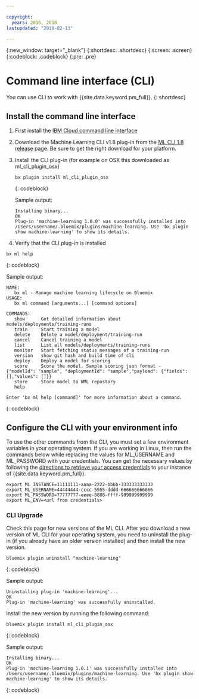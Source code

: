 ```yaml
---

copyright:
  years: 2016, 2018
lastupdated: "2018-02-13"

---
```

{:new_window: target="_blank"}
{:shortdesc: .shortdesc}
{:screen: .screen}
{:codeblock: .codeblock}
{:pre: .pre}

# Command line interface (CLI)

You can use CLI to work with {{site.data.keyword.pm_full}}.
{: shortdesc}

## Install the command line interface

1.  First install the [IBM Cloud command line interface](https://console.bluemix.net/docs/cli/reference/bluemix_cli/get_started.html#getting-started)
2.  Download the Machine Learning CLI v1.8 plug-in from the [ML CLI 1.8 release](https://github.ibm.com/NGP-TWC/wml-cli/releases/tag/v1.8) page. Be sure to get the right download for your platform.
3. Install the CLI plug-in (for example on OSX this downloaded as ml_cli_plugin_osx)

   ```
   bx plugin install ml_cli_plugin_osx
   ```
   {: codeblock}

   Sample output:

   ```
   Installing binary...
   OK
   Plug-in 'machine-learning 1.0.0' was successfully installed into /Users/username/.bluemix/plugins/machine-learning. Use 'bx plugin show machine-learning' to show its details.
   ```

4.  Verify that the CLI plug-in is installed

   ```
   bx ml help
   ```
   {: codeblock}

Sample output:

```
NAME:
   bx ml - Manage machine learning lifecycle on Bluemix
USAGE:
   bx ml command [arguments...] [command options]

COMMANDS:
   show      Get detailed information about models/deployments/training-runs
   train     Start training a model
   delete    Delete a model/deployment/training-run
   cancel    Cancel training a model
   list      List all models/deployments/training-runs
   monitor   Start fetching status messages of a training-run
   version   show git hash and build time of cli
   deploy    Deploy a model for scoring
   score     Score the model. Sample scoring json format -  {"modelId": "sample", "deploymentId": "sample","payload": {"fields": [],"values": []}}
   store     Store model to WML repostory
   help

Enter 'bx ml help [command]' for more information about a command.
```
{: codeblock}

## Configure the CLI with your environment info

To use the other commands from the CLI, you must set a few environment variables in your operating system.  If you are working in Linux, then run the commands below while replacing the values for ML_USERNAME and ML_PASSWORD with your credentials. You can get the necessary values by following the [directions to  retrieve your  access credentials](ml_getting_access.html#retrieving-your-credentials) to your instance of  {{site.data.keyword.pm_full}}.  

```
export ML_INSTANCE=11111111-aaaa-2222-bbbb-333333333333
export ML_USERNAME=44444444-cccc-5555-dddd-666666666666
export ML_PASSWORD=77777777-eeee-8888-ffff-999999999999
export ML_ENV=<url from credentials>
```

### CLI Upgrade

Check this page for new versions of the ML CLI. After you download a new version of ML CLI for your operating system, you need to uninstall the plug-in (if you already have an older
version installed) and then install the new version.

```
bluemix plugin uninstall "machine-learning"
```
{: codeblock}

Sample output:

```
Uninstalling plug-in 'machine-learning'...
OK
Plug-in 'machine-learning' was successfully uninstalled.
```

Install the new version by running the following command:

```
bluemix plugin install ml_cli_plugin_osx
```
{: codeblock}

Sample output:

```
Installing binary...
OK
Plug-in 'machine-learning 1.0.1' was successfully installed into /Users/username/.bluemix/plugins/machine-learning. Use 'bx plugin show machine-learning' to show its details.
```
{: codeblock}
